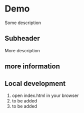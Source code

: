 # Demo

Some description

## Subheader

More description

## more information


## Local development 

1. open index.html in your browser
2. to be added
3. to be added